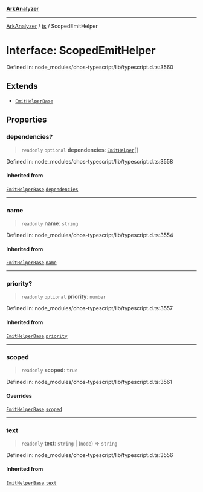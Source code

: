 [**ArkAnalyzer**](../../../../README.md)

***

[ArkAnalyzer](../../../../globals.md) / [ts](../README.md) / ScopedEmitHelper

# Interface: ScopedEmitHelper

Defined in: node\_modules/ohos-typescript/lib/typescript.d.ts:3560

## Extends

- [`EmitHelperBase`](EmitHelperBase.md)

## Properties

### dependencies?

> `readonly` `optional` **dependencies**: [`EmitHelper`](../type-aliases/EmitHelper.md)[]

Defined in: node\_modules/ohos-typescript/lib/typescript.d.ts:3558

#### Inherited from

[`EmitHelperBase`](EmitHelperBase.md).[`dependencies`](EmitHelperBase.md#dependencies)

***

### name

> `readonly` **name**: `string`

Defined in: node\_modules/ohos-typescript/lib/typescript.d.ts:3554

#### Inherited from

[`EmitHelperBase`](EmitHelperBase.md).[`name`](EmitHelperBase.md#name)

***

### priority?

> `readonly` `optional` **priority**: `number`

Defined in: node\_modules/ohos-typescript/lib/typescript.d.ts:3557

#### Inherited from

[`EmitHelperBase`](EmitHelperBase.md).[`priority`](EmitHelperBase.md#priority)

***

### scoped

> `readonly` **scoped**: `true`

Defined in: node\_modules/ohos-typescript/lib/typescript.d.ts:3561

#### Overrides

[`EmitHelperBase`](EmitHelperBase.md).[`scoped`](EmitHelperBase.md#scoped)

***

### text

> `readonly` **text**: `string` \| (`node`) => `string`

Defined in: node\_modules/ohos-typescript/lib/typescript.d.ts:3556

#### Inherited from

[`EmitHelperBase`](EmitHelperBase.md).[`text`](EmitHelperBase.md#text)
